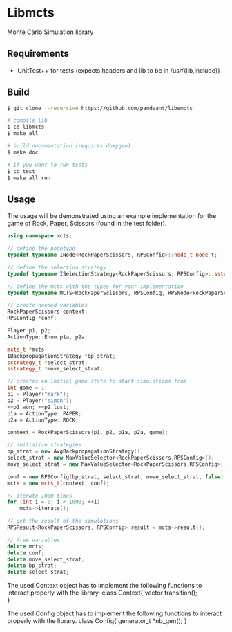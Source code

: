 # Libmcts
Monte Carlo Simulation library

## Requirements
* UnitTest++ for tests (expects headers and lib to be in /usr/{lib,include})

## Build
```bash
$ git clone --recursive https://github.com/pandaant/libemcts

# compile lib
$ cd libmcts
$ make all

# build documentation (requires doxygen)
$ make doc

# if you want to run tests
$ cd test 
$ make all run
```

## Usage

The usage will be demonstrated using an example implementation for the game of Rock, Paper, Scissors (found in the test folder).

```c++
using namespace mcts;

// define the nodetype
typedef typename INode<RockPaperScissors, RPSConfig>::node_t node_t;

// define the selection strategy
typedef typename ISelectionStrategy<RockPaperScissors, RPSConfig>::sstrategy_t sstrategy_t;

// define the mcts with the types for your implementation
typedef typename MCTS<RockPaperScissors, RPSConfig, RPSNode<RockPaperScissors,RPSConfig>, RPSResult<RockPaperScissors,RPSConfig>> mcts_t;

// create needed variables
RockPaperScissors context;
RPSConfig *conf;

Player p1, p2;
ActionType::Enum p1a, p2a;

mcts_t *mcts;
IBackpropagationStrategy *bp_strat;
sstrategy_t *select_strat;
sstrategy_t *move_select_strat;

// creates an initial game state to start simulations from
int game = 1;
p1 = Player("mark");
p2 = Player("simon");
++p1.won; ++p2.lost;
p1a = ActionType::PAPER;
p2a = ActionType::ROCK;

context = RockPaperScissors(p1, p2, p1a, p2a, game);

// initialize strategies
bp_strat = new AvgBackpropagationStrategy();
select_strat = new MaxValueSelector<RockPaperScissors,RPSConfig>();
move_select_strat = new MaxValueSelector<RockPaperScissors,RPSConfig>();

conf = new RPSConfig(bp_strat, select_strat, move_select_strat, false);
mcts = new mcts_t(context, conf);

// iterate 1000 times
for (int i = 0; i < 1000; ++i)
    mcts->iterate();

// get the result of the simulations
RPSResult<RockPaperScissors, RPSConfig> result = mcts->result();

// free variables
delete mcts;
delete conf;
delete move_select_strat;
delete bp_strat;
delete select_strat;
```







The used Context object has to implement the following functions to interact properly with the library.
     class Context{
         vector<Context> transition();    
     }

The used Config object has to implement the following functions to interact properly with the library.
     class Config{
        generator\_t *nb_gen();
     }